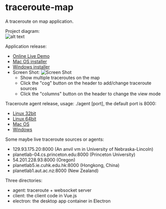 # traceroute-map
A traceroute on map application.

Project diagram:  
![alt text](https://github.com/jianghengle/traceroute-map/raw/master/new-traceroute-map.png)

Application release:
* [Online Live Demo](http://traceroute-map.s3-website.us-east-2.amazonaws.com/)
* [Mac OS installer](https://github.com/jianghengle/traceroute-map/releases/download/v0.0.2/Traceroute.Map-0.0.2.dmg)
* [Windows installer](https://github.com/jianghengle/traceroute-map/releases/download/v0.0.2/Traceroute.Map.Setup.0.0.2.exe)
* Screen Shot:
  ![Screen Shot](https://github.com/jianghengle/traceroute-map/raw/master/app-screen-shot.png)
  * Show multiple traceroutes on the map
  * Click the "cog" button on the header to add/change traceroute sources
  * Click the "columns" button on the header to change the view mode

Traceroute agent release, usage: ./agent [port], the default port is 8000:
* [Linux 32bit](https://github.com/jianghengle/traceroute-map/releases/download/v0.0.2/agent)
* [Linux 64bit](https://github.com/jianghengle/traceroute-map/releases/download/v0.0.2/agent-linux)
* [Mac OS](https://github.com/jianghengle/traceroute-map/releases/download/v0.0.2/agent-macos)
* [Windows](https://github.com/jianghengle/traceroute-map/releases/download/v0.0.2/agent-win.exe)

Some maybe live traceroute sources or agents:
* 129.93.175.20:8000 (An anvil vm in University of Nebraska-Lincoln)
* planetlab-04.cs.princeton.edu:8000 (Princeton University)
* 54.201.228.93:8000 (Oregon)
* planetlab5.ie.cuhk.edu.hk:8000 (Hongkong, China)
* planetlab1.aut.ac.nz:8000 (New Zealand)

Three directories:
* agent: traceroute + websocket server
* client: the client code in Vue.js
* electron: the desktop app container in Electron


